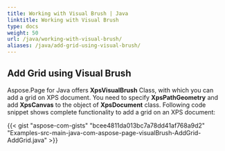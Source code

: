 ```yaml
---
title: Working with Visual Brush | Java
linktitle: Working with Visual Brush
type: docs
weight: 50
url: /java/working-with-visual-brush/
aliases: /java/add-grid-using-visual-brush/
---
```


## Add Grid using Visual Brush

Aspose.Page for Java offers **XpsVisualBrush** Class, with which you can add a grid on XPS document. You need to specify **XpsPathGeometry** and add **XpsCanvas** to the object of **XpsDocument** class. Following code snippet shows complete functionality to add a grid on an XPS document:

{{< gist "aspose-com-gists" "bcee4811da013bc7a78dd41af768a9d2" "Examples-src-main-java-com-aspose-page-visualBrush-AddGrid-AddGrid.java" >}}

